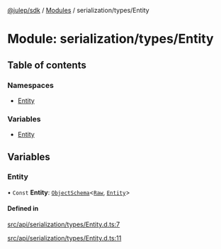 [@julep/sdk](../README.md) / [Modules](../modules.md) / serialization/types/Entity

# Module: serialization/types/Entity

## Table of contents

### Namespaces

- [Entity](serialization_types_Entity.Entity.md)

### Variables

- [Entity](serialization_types_Entity.md#entity)

## Variables

### Entity

• `Const` **Entity**: [`ObjectSchema`](core_schemas_builders_object_types.md#objectschema)\<[`Raw`](../interfaces/serialization_types_Entity.Entity.Raw.md), [`Entity`](../interfaces/api_types_Entity.Entity.md)\>

#### Defined in

[src/api/serialization/types/Entity.d.ts:7](https://github.com/julep-ai/samantha-monorepo/blob/9aefd53/sdks/js/src/api/serialization/types/Entity.d.ts#L7)

[src/api/serialization/types/Entity.d.ts:11](https://github.com/julep-ai/samantha-monorepo/blob/9aefd53/sdks/js/src/api/serialization/types/Entity.d.ts#L11)
